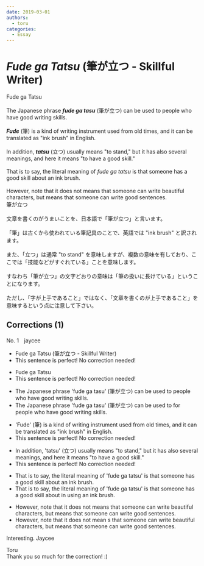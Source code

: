 ```yaml
---
date: 2019-03-01
authors:
  - toru
categories:
  - Essay
---
```


<h1 id="subject_show"><strong><em> Fude ga Tatsu</strong></em> (筆が立つ - Skillful Writer)</h1>
<div class="date" hidden>Mar 1, 2019 19:53</div>
<div id="post"><div id="body_show_ori">
Fude ga Tatsu<br/><br/>The Japanese phrase <strong><em>fude ga tasu</em></strong> (筆が立つ) can be used to people who have good writing skills.<br/><br/><strong><em>Fude</em></strong> (筆) is a kind of writing instrument used from old times, and it can be translated as "ink brush" in English.<br/><br/>In addition, <strong><em>tatsu</em></strong> (立つ) usually means "to stand," but it has also several meanings, and here it means "to have a good skill."<br/><br/>That is to say, the literal meaning of <em>fude ga tatsu</em> is that someone has a good skill about an ink brush.<br/><br/>However, note that it does not means that someone can write beautiful characters, but means that someone can write good sentences.
</div></div>

<!-- more -->

<div id="post_ja"><div id="body_show_mo">
筆が立つ<br/><br/>文章を書くのがうまいことを、日本語で「筆が立つ」と言います。<br/><br/>「筆」は古くから使われている筆記具のことで、英語では "ink brush" と訳されます。<br/><br/>また、「立つ」は通常 "to stand" を意味しますが、複数の意味を有しており、ここでは「技能などがすぐれている」ことを意味します。<br/><br/>すなわち「筆が立つ」の文字どおりの意味は「筆の扱いに長けている」ということになります。<br/><br/>ただし、「字が上手であること」ではなく、「文章を書くのが上手であること」を意味するという点に注意して下さい。
</div></div>

## Corrections (1)
<div id="block"><div class="first_name"> No. 1　<span class="just_name">jaycee</span></div><div id="block2">
<ul class="correction_field">
<li class="incorrect"> Fude ga Tatsu (筆が立つ - Skillful Writer)</li>
<li class="corrected perfect">This sentence is perfect! No correction needed!</li>
</ul>
<ul class="correction_field">
<li class="incorrect">Fude ga Tatsu</li>
<li class="corrected perfect">This sentence is perfect! No correction needed!</li>
</ul>
<ul class="correction_field">
<li class="incorrect">The Japanese phrase 'fude ga tasu' (筆が立つ) can be used to people who have good writing skills.</li>
<li class="corrected correct">
The Japanese phrase 'fude ga tasu' (筆が立つ) can be used <span class="sline">to</span> <span class="f_blue">for </span>people who have good writing skills.
</li>
</ul>
<ul class="correction_field">
<li class="incorrect">'Fude' (筆) is a kind of writing instrument used from old times, and it can be translated as "ink brush" in English.</li>
<li class="corrected perfect">This sentence is perfect! No correction needed!</li>
</ul>
<ul class="correction_field">
<li class="incorrect">In addition, 'tatsu' (立つ) usually means "to stand," but it has also several meanings, and here it means "to have a good skill."</li>
<li class="corrected perfect">This sentence is perfect! No correction needed!</li>
</ul>
<ul class="correction_field">
<li class="incorrect">That is to say, the literal meaning of 'fude ga tatsu' is that someone has a good skill about an ink brush.</li>
<li class="corrected correct">
That is to say, the literal meaning of 'fude ga tatsu' is that someone has <span class="sline">a</span> good skill <span class="sline">abou</span>t <span class="f_blue">in using </span>an ink brush.
</li>
</ul>
<ul class="correction_field">
<li class="incorrect">However, note that it does not means that someone can write beautiful characters, but means that someone can write good sentences.</li>
<li class="corrected correct">
However, note that it does not mean <span class="sline">s</span> that someone can write beautiful characters, but means that someone can write good sentences.
</li>
</ul>
<p class="comment_small">
 Interesting.  Jaycee
</p>

</div><div class="name"><span class="just_name">Toru</span><br>
Thank you so much for the correction! :)
</div>
</div>
